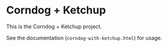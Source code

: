 # Corndog + Ketchup

This is the Corndog + Ketchup project.

See the documentation (```corndog-with-ketchup.html```) for usage.